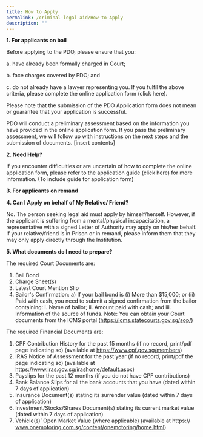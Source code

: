 ```yaml
---
title: How to Apply
permalink: /criminal-legal-aid/How-to-Apply
description: ""
---
```

**1. For applicants on bail**

Before applying to the PDO, please ensure that you:

a.	have already been formally charged in Court;

b.	face charges covered by PDO; and

c.	do not already have a lawyer representing you.
If you fulfil the above criteria, please complete the online application form (click here).

Please note that the submission of the PDO Application form does not mean or guarantee that your application is successful.

PDO will conduct a preliminary assessment based on the information you have provided in the online application form. If you pass the preliminary assessment, we will follow up with instructions on the next steps and the submission of documents. 
[insert contents]
	
**2. Need Help?**

If you encounter difficulties or are uncertain of how to complete the online application form, please refer to the application guide (click here) for more information. 
(To include guide for application form)

**3. For applicants on remand**
 
	
**4. Can I Apply on behalf of My Relative/ Friend?**
	
No. The person seeking legal aid must apply by himself/herself. However, if the applicant is suffering from a mental/physical incapacitation, a representative with a signed Letter of Authority may apply on his/her behalf.
If your relative/friend is in Prison or in remand, please inform them that they may only apply directly through the Institution. 

**5. What documents do I need to prepare?**

The required Court Documents are:

1.	Bail Bond
2.	Charge Sheet(s)
3.	Latest Court Mention Slip
4.	Bailor's Confirmation:
a)	If your bail bond is (i) More than $15,000; or (ii) Paid with cash, you need to submit a signed confirmation from the bailor containing:
i.	Name of bailor;
ii.	Amount paid with cash; and
iii.	Information of the source of funds.
Note:  You can obtain your Court documents from the ICMS portal (https://icms.statecourts.gov.sg/sop/)

The required Financial Documents are:

1.	CPF Contribution History for the past 15 months (if no record, print/pdf page indicating so) (available at https://www.cpf.gov.sg/members)
2.	IRAS Notice of Assessment for the past year (if no record, print/pdf the page indicating so) (available at https://www.iras.gov.sg/irashome/default.aspx)
3.	Payslips for the past 12 months (if you do not have CPF contributions)
4.	Bank Balance Slips for all the bank accounts that you have (dated within 7 days of application)
5.	Insurance Document(s) stating its surrender value (dated within 7 days of application)
6.	Investment/Stocks/Shares Document(s) stating its current market value (dated within 7 days of application)
7.	Vehicle(s)’ Open Market Value (where applicable) (available at https:// www.onemotoring.com.sg/content/onemotoring/home.html)
